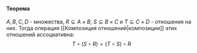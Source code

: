 #### Теорема
$A, B, C, D$ - множества, $R \subseteq A\times B$, $S \subseteq B\times C$ и $T \subseteq C\times D$ - отношения на них. Тогда операция [[Композиция отношений|композиции]] этих отношений ассоциативна:
$$T \circ (S \circ R) = (T \circ S) \circ R$$
